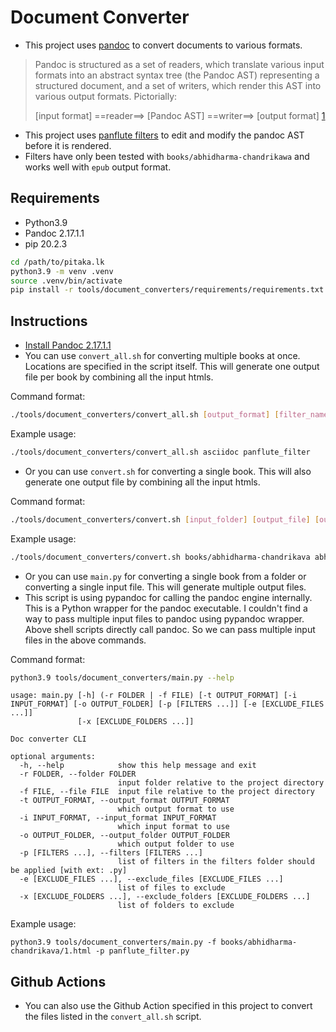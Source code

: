 # Document Converter

- This project uses [pandoc](https://pandoc.org) to convert documents to various formats.

> Pandoc is structured as a set of readers, which translate various input formats into an abstract syntax tree (the Pandoc AST) representing a structured document, and a set of writers, which render this AST into various output formats. Pictorially:
>
>[input format] ==reader==> [Pandoc AST] ==writer==> [output format] [1]

[1]: https://pandoc.org/using-the-pandoc-api.html#pandocs-architecture

- This project uses [panflute filters](http://scorreia.com/software/panflute) to edit and modify the pandoc AST before it is rendered.
- Filters have only been tested with `books/abhidharma-chandrikawa` and works well with `epub` output format.

## Requirements

- Python3.9
- Pandoc 2.17.1.1
- pip 20.2.3

```sh
cd /path/to/pitaka.lk
python3.9 -m venv .venv
source .venv/bin/activate
pip install -r tools/document_converters/requirements/requirements.txt
```

## Instructions

- [Install Pandoc 2.17.1.1](https://pandoc.org/installing.html)
- You can use `convert_all.sh` for converting multiple books at once. Locations are specified in the script itself. This will generate one output file per book by combining all the input htmls.

Command format:
```sh
./tools/document_converters/convert_all.sh [output_format] [filter_name]
```
Example usage:

```sh
./tools/document_converters/convert_all.sh asciidoc panflute_filter
```

- Or you can use `convert.sh` for converting a single book. This will also generate one output file by combining all the input htmls.

Command format:
```sh
./tools/document_converters/convert.sh [input_folder] [output_file] [output_format] [filter]
```
Example usage:

```sh
./tools/document_converters/convert.sh books/abhidharma-chandrikava abhidharma-chandrikava.epub epub panflute_filter
```

- Or you can use `main.py` for converting a single book from a folder or converting a single input file. This will generate multiple output files.
- This script is using pypandoc for calling the pandoc engine internally. This is a Python wrapper for the pandoc executable. I couldn't find a way to pass multiple input files to pandoc using pypandoc wrapper. Above shell scripts directly call pandoc. So we can pass multiple input files in the above commands.


Command format:

```sh
python3.9 tools/document_converters/main.py --help
```
```
usage: main.py [-h] (-r FOLDER | -f FILE) [-t OUTPUT_FORMAT] [-i INPUT_FORMAT] [-o OUTPUT_FOLDER] [-p [FILTERS ...]] [-e [EXCLUDE_FILES ...]]
               [-x [EXCLUDE_FOLDERS ...]]

Doc converter CLI

optional arguments:
  -h, --help            show this help message and exit
  -r FOLDER, --folder FOLDER
                        input folder relative to the project directory
  -f FILE, --file FILE  input file relative to the project directory
  -t OUTPUT_FORMAT, --output_format OUTPUT_FORMAT
                        which output format to use
  -i INPUT_FORMAT, --input_format INPUT_FORMAT
                        which input format to use
  -o OUTPUT_FOLDER, --output_folder OUTPUT_FOLDER
                        which output folder to use
  -p [FILTERS ...], --filters [FILTERS ...]
                        list of filters in the filters folder should be applied [with ext: .py]
  -e [EXCLUDE_FILES ...], --exclude_files [EXCLUDE_FILES ...]
                        list of files to exclude
  -x [EXCLUDE_FOLDERS ...], --exclude_folders [EXCLUDE_FOLDERS ...]
                        list of folders to exclude
```
Example usage:
```
python3.9 tools/document_converters/main.py -f books/abhidharma-chandrikava/1.html -p panflute_filter.py
```

## Github Actions

- You can also use the Github Action specified in this project to convert the files listed in the `convert_all.sh` script.